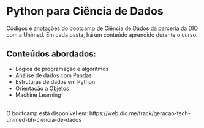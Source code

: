 # Python para Ciência de Dados

Códigos e anotações do bootcamp de Ciência de Dados da parceria da DIO com a Unimed.
Em cada pasta, há um conteúdo aprendido durante o curso.

<h2>Conteúdos abordados: </h2>
<ul>
  <li>Lógica de programação e algoritmos
  <li>Análise de dados com Pandas
  <li>Estruturas de dados em Python
  <li>Orientação a Objetos
  <li>Machine Learning
</ul>

<br>
O bootcamp está disponível em: https://web.dio.me/track/geracao-tech-unimed-bh-ciencia-de-dados
